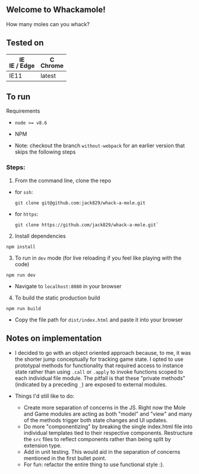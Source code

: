 ## Welcome to Whackamole!
How many moles can you whack?

## Tested on
| [<img src="https://raw.githubusercontent.com/godban/browsers-support-badges/master/src/images/edge.png" alt="IE / Edge" width="16px" height="16px" />](http://godban.github.io/browsers-support-badges/)</br>IE / Edge | [<img src="https://raw.githubusercontent.com/godban/browsers-support-badges/master/src/images/chrome.png" alt="Chrome" width="16px" height="16px" />](http://godban.github.io/browsers-support-badges/)</br>Chrome |
| --------- | --------- |
| IE11| latest


## To run
Requirements
* `node >= v8.6`
* NPM

* Note: checkout the branch `without-webpack` for an earlier version that skips the following steps

### Steps:
1. From the command line, clone the repo
* for `ssh`:
  ```
  git clone git@github.com:jack829/whack-a-mole.git
  ```
* for `https`:
  ```
  git clone https://github.com/jack829/whack-a-mole.git`
  ```

2. Install dependencies
```
npm install
```

3. To run in `dev` mode (for live reloading if you feel like playing with the code)
```
npm run dev
```
* Navigate to `localhost:8080` in your browser

4. To build the static production build
```
npm run build
```

* Copy the file path for `dist/index.html` and paste it into your browser

## Notes on implementation
* I decided to go with an object oriented approach because, to me, it was the shorter jump conceptually for tracking game state. I opted to use prototypal methods for functionality that required access to instance state rather than using `.call` or `.apply` to invoke functions scoped to each individual file module. The pitfall is that these "private methods" (indicated by a preceding `_`) are exposed to external modules.

* Things I'd still like to do:
  * Create more separation of concerns in the JS. Right now the Mole and Game modules are acting as both "model" and "view" and many of the methods trigger both state changes and UI updates.
  * Do more "componentizing" by breaking the single index.html file into individual templates tied to their respective components. Restructure the `src` files to reflect components rather than being split by extension type.
  * Add in unit testing. This would aid in the separation of concerns mentioned in the first bullet point.
  * For fun: refactor the entire thing to use functional style :).
